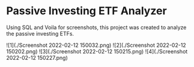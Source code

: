 # Passive Investing ETF Analyzer
 Using SQL and Voila for screenshots, this project was created to analyze the passive investing ETFs.

    
![1](./Screenshot 2022-02-12 150032.png) 
![2](./Screenshot 2022-02-12 150202.png)
![3](./Screenshot 2022-02-12 150215.png)
![4](./Screenshot 2022-02-12 150227.png)
